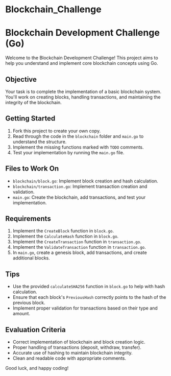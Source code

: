 # Blockchain_Challenge
# Blockchain Development Challenge (Go)

Welcome to the Blockchain Development Challenge! This project aims to help you understand and implement core blockchain concepts using Go.

## Objective

Your task is to complete the implementation of a basic blockchain system. You'll work on creating blocks, handling transactions, and maintaining the integrity of the blockchain.

## Getting Started

1. Fork this project to create your own copy.
2. Read through the code in the `blockchain` folder and `main.go` to understand the structure.
3. Implement the missing functions marked with `TODO` comments.
4. Test your implementation by running the `main.go` file.

## Files to Work On

- `blockchain/block.go`: Implement block creation and hash calculation.
- `blockchain/transaction.go`: Implement transaction creation and validation.
- `main.go`: Create the blockchain, add transactions, and test your implementation.

## Requirements

1. Implement the `CreateBlock` function in `block.go`.
2. Implement the `CalculateHash` function in `block.go`.
3. Implement the `CreateTransaction` function in `transaction.go`.
4. Implement the `ValidateTransaction` function in `transaction.go`.
5. In `main.go`, create a genesis block, add transactions, and create additional blocks.

## Tips

- Use the provided `calculateSHA256` function in `block.go` to help with hash calculation.
- Ensure that each block's `PreviousHash` correctly points to the hash of the previous block.
- Implement proper validation for transactions based on their type and amount.

## Evaluation Criteria

- Correct implementation of blockchain and block creation logic.
- Proper handling of transactions (deposit, withdraw, transfer).
- Accurate use of hashing to maintain blockchain integrity.
- Clean and readable code with appropriate comments.

Good luck, and happy coding!
